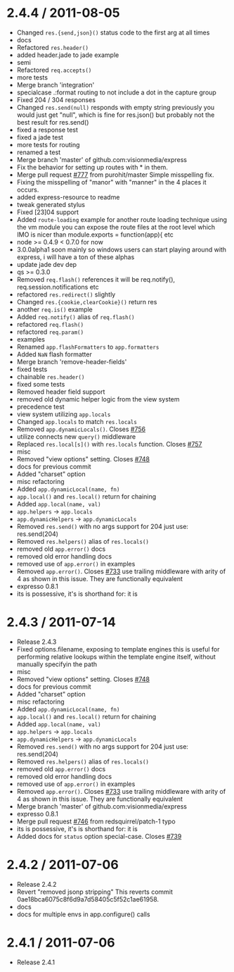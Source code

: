 2.4.4 / 2011-08-05
==================

  * Changed `res.{send,json}()` status code to the first arg at all times
  * docs
  * Refactored `res.header()`
  * added header.jade to jade example
  * semi
  * Refactored `req.accepts()`
  * more tests
  * Merge branch 'integration'
  * specialcase .:format routing to not include a dot in the capture group
  * Fixed 204 / 304 responses
  * Changed `res.send(null)` responds with empty string
    previously you would just get "null",
    which is fine for res.json() but probably
    not the best result for res.send()
  * fixed a response test
  * fixed a jade test
  * more tests for routing
  * renamed a test
  * Merge branch 'master' of github.com:visionmedia/express
  * Fix the behavior for setting up routes with * in them.
  * Merge pull request [#777](https://github.com/visionmedia/express/issues/777) from purohit/master
    Simple misspelling fix.
  * Fixing the misspelling of "manor" with "manner" in the 4 places it occurs.
  * added express-resource to readme
  * tweak generated stylus
  * Fixed [23]04 support
  * Added `route-loading` example for another route loading technique
    using the vm module you can expose the route files at the root
    level which IMO is nicer than module.exports = function(app){ etc
  * node >= 0.4.9 < 0.7.0 for now
  * 3.0.0alpha1 soon
    mainly so windows users can start playing
    around with express, i will have a ton
    of these alphas
  * update jade dev dep
  * qs >= 0.3.0
  * Removed `req.flash()` references
    it will be req.notify(), req.session.notifications etc
  * refactored `res.redirect()` slightly
  * Changed `res.{cookie,clearCookie}()` return res
  * another `req.is()` example
  * Added `req.notify()` alias of `req.flash()`
  * refactored `req.flash()`
  * refactored `req.param()`
  * examples
  * Renamed `app.flashFormatters` to `app.formatters`
  * Added `NaN` flash formatter
  * Merge branch 'remove-header-fields'
  * fixed tests
  * chainable `res.header()`
  * fixed some tests
  * Removed header field support
  * removed old dynamic helper logic from the view system
  * precedence test
  * view system utilizing `app.locals`
  * Changed `app.locals` to match `res.locals`
  * Removed `app.dynamicLocals()`. Closes [#756](https://github.com/visionmedia/express/issues/756)
  * utilize connects new `query()` middleware
  * Replaced `res.local[s]()` with `res.locals` function. Closes [#757](https://github.com/visionmedia/express/issues/757)
  * misc
  * Removed "view options" setting. Closes [#748](https://github.com/visionmedia/express/issues/748)
  * docs for previous commit
  * Added "charset" option
  * misc refactoring
  * Added `app.dynamicLocal(name, fn)`
  * `app.local()` and `res.local()` return for chaining
  * Added `app.local(name, val)`
  * `app.helpers` -> `app.locals`
  * `app.dynamicHelpers` -> `app.dynamicLocals`
  * Removed `res.send()` with no args support for 204
    just use:
    res.send(204)
  * Removed `res.helpers()` alias of `res.locals()`
  * removed old `app.error()` docs
  * removed old error handling docs
  * removed use of `app.error()` in examples
  * Removed `app.error()`. Closes [#733](https://github.com/visionmedia/express/issues/733)
    use trailing middleware with arity of 4 as
    shown in this issue. They are functionally
    equivalent
  * expresso 0.8.1
  * its is possessive, it's is shorthand for: it is

2.4.3 / 2011-07-14
==================

  * Release 2.4.3
  * Fixed options.filename, exposing to template engines
    this is useful for performing relative
    lookups within the template engine itself,
    without manually specifyin the path
  * misc
  * Removed "view options" setting. Closes [#748](https://github.com/visionmedia/express/issues/748)
  * docs for previous commit
  * Added "charset" option
  * misc refactoring
  * Added `app.dynamicLocal(name, fn)`
  * `app.local()` and `res.local()` return for chaining
  * Added `app.local(name, val)`
  * `app.helpers` -> `app.locals`
  * `app.dynamicHelpers` -> `app.dynamicLocals`
  * Removed `res.send()` with no args support for 204
    just use:
    res.send(204)
  * Removed `res.helpers()` alias of `res.locals()`
  * removed old `app.error()` docs
  * removed old error handling docs
  * removed use of `app.error()` in examples
  * Removed `app.error()`. Closes [#733](https://github.com/visionmedia/express/issues/733)
    use trailing middleware with arity of 4 as
    shown in this issue. They are functionally
    equivalent
  * Merge branch 'master' of github.com:visionmedia/express
  * expresso 0.8.1
  * Merge pull request [#746](https://github.com/visionmedia/express/issues/746) from redsquirrel/patch-1
    typo
  * its is possessive, it's is shorthand for: it is
  * Added docs for `status` option special-case. Closes [#739](https://github.com/visionmedia/express/issues/739)

2.4.2 / 2011-07-06
==================

  * Release 2.4.2
  * Revert "removed jsonp stripping"
    This reverts commit 0ae18bca6075c8f6d9a7d58405c5f52c1ae61958.
  * docs
  * docs for multiple envs in app.configure() calls

2.4.1 / 2011-07-06
==================

  * Release 2.4.1
